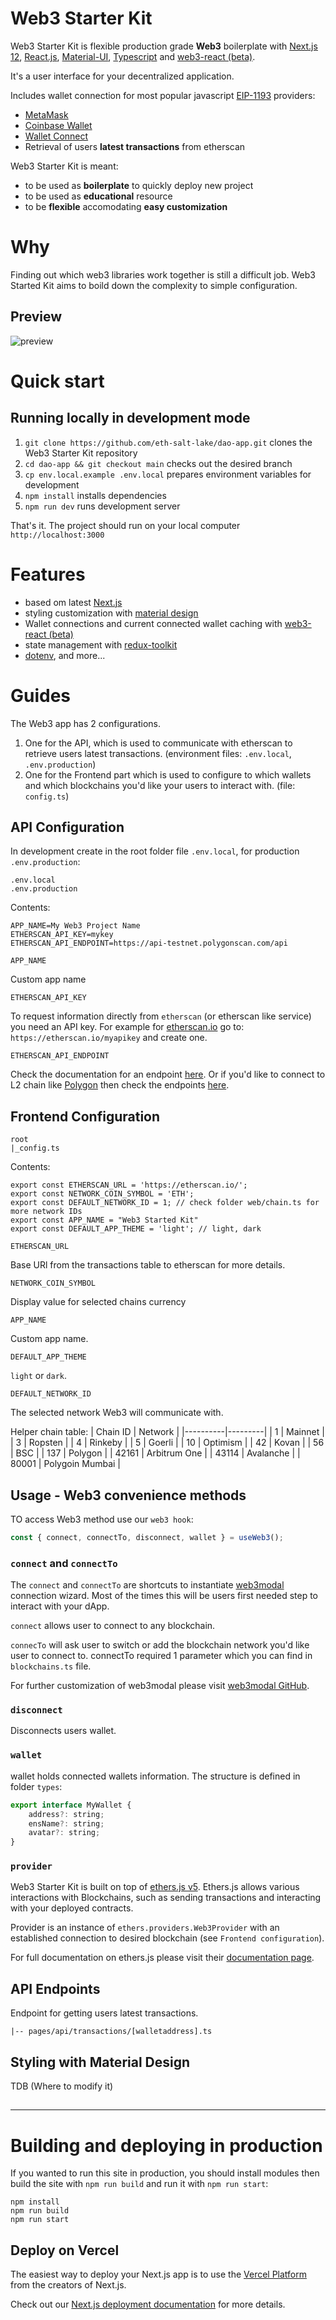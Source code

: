# Web3 Starter Kit

Web3 Starter Kit is flexible production grade **Web3** boilerplate with [Next.js 12](https://nextjs.org/blog/next-12), [React.js](https://reactjs.org/), [Material-UI](https://mui.com/), [Typescript](https://www.typescriptlang.org/) and [web3-react (beta)](https://github.com/NoahZinsmeister/web3-react). 

It's a user interface for your decentralized application. 

Includes wallet connection for most popular javascript [EIP-1193](https://eips.ethereum.org/EIPS/eip-1193) providers:
- [MetaMask](https://metamask.io/)
- [Coinbase Wallet](https://www.coinbase.com/wallet)
- [Wallet Connect](https://walletconnect.com/)
- Retrieval of users **latest transactions** from etherscan

Web3 Starter Kit is meant:
- to be used as **boilerplate** to quickly deploy new project
- to be used as **educational** resource
- to be **flexible** accomodating **easy customization**  

# Why

Finding out which web3 libraries work together is still a difficult job. Web3 Started Kit aims to boild down the complexity to simple configuration. 

## Preview

![preview](./docimages/slc_dao_web_starter_kit_screenshot.png)

# Quick start

## Running locally in development mode

1. `git clone https://github.com/eth-salt-lake/dao-app.git` clones the Web3 Starter Kit repository   
2. `cd dao-app && git checkout main` checks out the desired branch
3. `cp env.local.example .env.local` prepares environment variables for development
4. `npm install` installs dependencies
5. `npm run dev` runs development server

That's it. The project should run on your local computer `http://localhost:3000`


# Features

- based om latest [Next.js](https://nextjs.org/)
- styling customization with [material design]((https://mui.com/))
- Wallet connections and current connected wallet caching with [web3-react (beta)](https://github.com/NoahZinsmeister/web3-react)
- state management with [redux-toolkit](https://github.com/reduxjs/redux-toolkit)
- [dotenv](https://github.com/motdotla/dotenv), and more...


# Guides

The Web3 app has 2 configurations. 
1. One for the API, which is used to communicate with etherscan to retrieve users latest transactions. (environment files: `.env.local`, `.env.production`)
2. One for the Frontend part which is used to configure to which wallets and which blockchains you'd like your users to interact with. (file: `config.ts`)

## API Configuration

In development create in the root folder file `.env.local`, for production `.env.production`: 

```
.env.local
.env.production
```

Contents:
```
APP_NAME=My Web3 Project Name
ETHERSCAN_API_KEY=mykey
ETHERSCAN_API_ENDPOINT=https://api-testnet.polygonscan.com/api
```

`APP_NAME`

Custom app name

`ETHERSCAN_API_KEY`

To request information directly from `etherscan` (or etherscan like service) you need an API key. For example for [etherscan.io](https://etherscan.io) go to: `https://etherscan.io/myapikey` and create one.  


`ETHERSCAN_API_ENDPOINT`

Check the documentation for an endpoint [here](https://docs.etherscan.io/getting-started/endpoint-urls). Or if you'd like to connect to L2 chain like [Polygon](https://polygon.technology/) then check the endpoints [here](https://docs.polygonscan.com/getting-started/endpoint-urls).  


## Frontend Configuration

```
root
|_config.ts
 ```

Contents: 
```
export const ETHERSCAN_URL = 'https://etherscan.io/';
export const NETWORK_COIN_SYMBOL = 'ETH';
export const DEFAULT_NETWORK_ID = 1; // check folder web/chain.ts for more network IDs
export const APP_NAME = "Web3 Started Kit"
export const DEFAULT_APP_THEME = 'light'; // light, dark
 ```

`ETHERSCAN_URL`

Base URl from the transactions table to etherscan for more details. 

`NETWORK_COIN_SYMBOL`

Display value for selected chains currency

`APP_NAME`

Custom app name. 

`DEFAULT_APP_THEME`

`light` or `dark`.

`DEFAULT_NETWORK_ID`

The selected network Web3 will communicate with.

Helper chain table:
| Chain ID | Network |
|----------|---------|
| 1        | Mainnet |
| 3        | Ropsten |
| 4        | Rinkeby |
| 5        | Goerli |
| 10       | Optimism |
| 42       | Kovan |
| 56       | BSC |
| 137      | Polygon |
| 42161    | Arbitrum One |
| 43114    | Avalanche |
| 80001    | Polygoin Mumbai |


## Usage - Web3 convenience methods

TO access Web3 method use our `web3 hook`: 

```javascript
const { connect, connectTo, disconnect, wallet } = useWeb3();
```

### `connect` and `connectTo`

The `connect` and `connectTo` are shortcuts to instantiate [web3modal](https://github.com/Web3Modal/web3modal) connection wizard. Most of the times this will be users first needed step to interact with your dApp.

`connect` allows user to connect to any blockchain. 

`connecTo` will ask user to switch or add the blockchain network you'd like user to connect to. connectTo required 1 parameter which you can find in `blockchains.ts` file. 

For further customization of web3modal please visit [web3modal GitHub](https://github.com/Web3Modal/web3modal#usage). 

### `disconnect`

Disconnects users wallet. 

### `wallet`

wallet holds connected wallets information. The structure is defined in folder `types`: 

```javascript
export interface MyWallet {
    address?: string;
    ensName?: string;
    avatar?: string;
}
```

### `provider`

Web3 Starter Kit is built on top of [ethers.js v5](https://docs.ethers.io/v5/). Ethers.js allows various interactions with Blockchains, such as sending transactions and interacting with your deployed contracts. 

Provider is an instance of `ethers.providers.Web3Provider` with an established connection to desired blockchain (see `Frontend configuration`). 

For full documentation on ethers.js please visit their [documentation page](https://docs.ethers.io/v5/api/). 


## API Endpoints

Endpoint for getting users latest transactions. 
```
|-- pages/api/transactions/[walletaddress].ts
```

## Styling with Material Design

TDB (Where to modify it)

## 
---

# Building and deploying in production

If you wanted to run this site in production, you should install modules then build the site with `npm run build` and run it with `npm run start`:

```
npm install
npm run build
npm run start
```

## Deploy on Vercel

The easiest way to deploy your Next.js app is to use the [Vercel Platform](https://vercel.com/new?utm_medium=default-template&filter=next.js&utm_source=create-next-app&utm_campaign=create-next-app-readme) from the creators of Next.js.

Check out our [Next.js deployment documentation](https://nextjs.org/docs/deployment) for more details.
